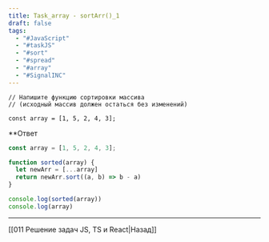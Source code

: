 ```yaml
---
title: Task_array - sortArr()_1
draft: false
tags:
  - "#JavaScript"
  - "#taskJS"
  - "#sort"
  - "#spread"
  - "#array"
  - "#SignalINC"
---
```

```
// Напишите функцию сортировки массива
// (исходный массив должен остаться без изменений)

const array = [1, 5, 2, 4, 3];
```

**Ответ

```js
const array = [1, 5, 2, 4, 3];

function sorted(array) {
  let newArr = [...array]
  return newArr.sort((a, b) => b - a)
}

console.log(sorted(array))
console.log(array)
```

___
[[011 Решение задач JS, TS и React|Назад]]